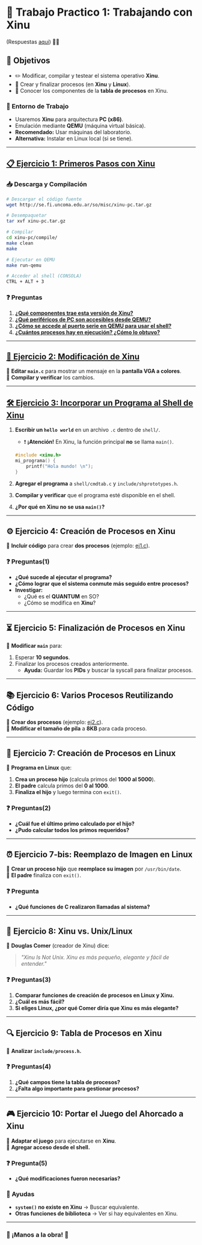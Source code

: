 # 🚀 **Trabajo Practico 1: Trabajando con Xinu**

(Respuestas [aqui](./Respuestas.md)) 🚀✨

## **📌 Objetivos**  

- ✏️ Modificar, compilar y testear el sistema operativo **Xinu**.  
- 🔄 Crear y finalizar procesos (en **Xinu** y **Linux**).  
- 🧠 Conocer los componentes de la **tabla de procesos** en Xinu.  

### **🔧 Entorno de Trabajo**  

- Usaremos **Xinu** para arquitectura **PC (x86)**.  
- Emulación mediante **QEMU** (máquina virtual básica).  
- **Recomendado:** Usar máquinas del laboratorio.  
- **Alternativa:** Instalar en Linux local (si se tiene).  

---

## [**📋 Ejercicio 1: Primeros Pasos con Xinu**](./Respuestas.md#1-primeros-pasos-con-xinu)

### **📥 Descarga y Compilación**  

```bash
# Descargar el código fuente  
wget http://se.fi.uncoma.edu.ar/so/misc/xinu-pc.tar.gz  

# Desempaquetar  
tar xvf xinu-pc.tar.gz  

# Compilar  
cd xinu-pc/compile/  
make clean  
make  

# Ejecutar en QEMU  
make run-qemu  

# Acceder al shell (CONSOLA)  
CTRL + ALT + 3  
```

### **❓ Preguntas**  

1. [**¿Qué componentes trae esta versión de Xinu?**](./Respuestas.md#-componentes-principales-del-sistema-xinu)  
2. [**¿Qué periféricos de PC son accesibles desde QEMU?**](./Respuestas.md#️-periféricos-soportados)  
3. [**¿Cómo se accede al puerto serie en QEMU para usar el shell?**](./Respuestas.md#acceso-al-puerto-serial-de-xinu-️)
4. [**¿Cuántos procesos hay en ejecución? ¿Cómo lo obtuvo?**](./Respuestas.md#visualización-de-procesos-)  

---

## [**🎨 Ejercicio 2: Modificación de Xinu**](./Respuestas.md#-ejercicio-2-modificación-de-la-pantalla-principal-en-xinu-️)  

🔹 **Editar `main.c`** para mostrar un mensaje en la **pantalla VGA a colores**.  
🔹 **Compilar y verificar** los cambios.  

---

## [**🛠 Ejercicio 3: Incorporar un Programa al Shell de Xinu**](./Respuestas.md#3-incorporacion-de-programas-en-xinu-️)  

1. **Escribir un `hello world`** en un archivo `.c` dentro de `shell/`.  
   - ❗ **¡Atención!** En Xinu, la función principal **no** se llama `main()`.  

   ```c
   #include <xinu.h>
   mi_programa() {
       printf("Hola mundo! \n");
   }
   ```  

2. **Agregar el programa** a `shell/cmdtab.c` y `include/shprototypes.h`.  
3. **Compilar y verificar** que el programa esté disponible en el shell.  
4. **¿Por qué en Xinu no se usa `main()`?**  

---

## **⚙️ Ejercicio 4: Creación de Procesos en Xinu**  

🔹 **Incluir código** para crear **dos procesos** (ejemplo: [ej1.c](https://github.com/zrafa/xinu/blob/main/xinu-pc/misc/ej1.c)).  

### **❓ Preguntas(1)**

- **¿Qué sucede al ejecutar el programa?**  
- **¿Cómo lograr que el sistema conmute más seguido entre procesos?**  
- **Investigar:**  
  - ¿Qué es el **QUANTUM** en SO?  
  - ¿Cómo se modifica en **Xinu**?  

---

## **⏳ Ejercicio 5: Finalización de Procesos en Xinu**  

🔹 **Modificar `main`** para:  

1. Esperar **10 segundos**.  
2. Finalizar los procesos creados anteriormente.  
   - **Ayuda:** Guardar los **PIDs** y buscar la syscall para finalizar procesos.  

---

## **📚 Ejercicio 6: Varios Procesos Reutilizando Código**  

🔹 **Crear dos procesos** (ejemplo: [ej2.c](https://github.com/zrafa/xinu/blob/main/xinu-pc/misc/ej2.c)).  
🔹 **Modificar el tamaño de pila** a **8KB** para cada proceso.  

---

## **🐧 Ejercicio 7: Creación de Procesos en Linux**  

🔹 **Programa en Linux** que:  

1. **Crea un proceso hijo** (calcula primos del **1000 al 5000**).  
2. **El padre** calcula primos del **0 al 1000**.  
3. **Finaliza el hijo** y luego termina con `exit()`.  

### **❓ Preguntas(2)**  

- **¿Cuál fue el último primo calculado por el hijo?**  
- **¿Pudo calcular todos los primos requeridos?**  

---

## **⏰ Ejercicio 7-bis: Reemplazo de Imagen en Linux**  

🔹 **Crear un proceso hijo** que **reemplace su imagen** por `/usr/bin/date`.  
🔹 **El padre** finaliza con `exit()`.  

### **❓ Pregunta**  

- **¿Qué funciones de C realizaron llamadas al sistema?**  

---

## **🤔 Ejercicio 8: Xinu vs. Unix/Linux**  

🔹 **Douglas Comer** (creador de Xinu) dice:  
> *"Xinu Is Not Unix. Xinu es más pequeño, elegante y fácil de entender."*  

### **❓ Preguntas(3)**  

1. **Comparar funciones de creación de procesos en Linux y Xinu.**  
2. **¿Cuál es más fácil?**  
3. **Si eliges Linux, ¿por qué Comer diría que Xinu es más elegante?**  

---

## **🔍 Ejercicio 9: Tabla de Procesos en Xinu**  

🔹 **Analizar `include/process.h`.**  

### **❓ Preguntas(4)**  

1. **¿Qué campos tiene la tabla de procesos?**  
2. **¿Falta algo importante para gestionar procesos?**  

---

## **🎮 Ejercicio 10: Portar el Juego del Ahorcado a Xinu**  

🔹 **Adaptar el juego** para ejecutarse en **Xinu**.  
🔹 **Agregar acceso desde el shell.**  

### **❓ Pregunta(5)**  

- **¿Qué modificaciones fueron necesarias?**  

### **🔧 Ayudas**  

- **`system()` no existe en Xinu** → Buscar equivalente.  
- **Otras funciones de biblioteca** → Ver si hay equivalentes en Xinu.  

---

### **🏁 ¡Manos a la obra!** 🚀
